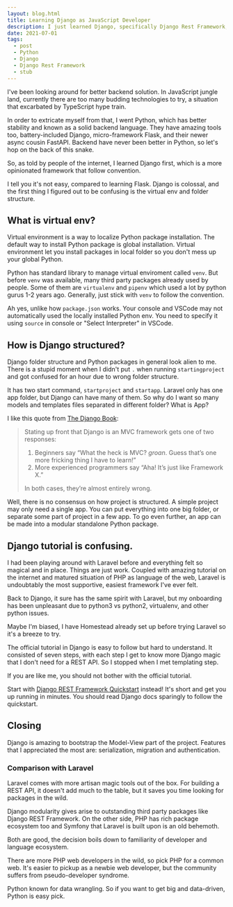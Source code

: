 ```yaml
---
layout: blog.html
title: Learning Django as JavaScript Developer
description: I just learned Django, specifically Django Rest Framework, with minuscle level of Python experience. I also made comparison with Laravel. Here are my 2 cents.
date: 2021-07-01
tags:
  - post
  - Python
  - Django
  - Django Rest Framework
  - stub
---
```


I've been looking around for better backend solution. In JavaScript jungle land, currently there are too many budding technologies to try, a situation that excarbated by TypeScript hype train.

In order to extricate myself from that, I went Python, which has better stability and known as a solid backend language. They have amazing tools too, battery-included Django, micro-framework Flask, and their newer async cousin FastAPI. Backend have never been better in Python, so let's hop on the back of this snake.

So, as told by people of the internet, I learned Django first, which is a more opinionated framework that follow convention.

I tell you it's not easy, compared to learning Flask. Django is colossal, and the first thing I figured out to be confusing is the virtual env and folder structure.

## What is virtual env?

Virtual environment is a way to localize Python package installation. The default way to install Python package is global installation. Virtual environment let you install packages in local folder so you don't mess up your global Python.

Python has standard library to manage virtual enviroment called `venv`. But before `venv` was available, many third party packages already used by people. Some of them are `virtualenv` and `pipenv` which used a lot by python gurus 1-2 years ago. Generally, just stick with `venv` to follow the convention.

Ah yes, unlike how `package.json` works. Your console and VSCode may not automatically used the locally installed Python env. You need to specify it using `source` in console or "Select Interpreter" in VSCode.

## How is Django structured?

Django folder structure and Python packages in general look alien to me. There is a stupid moment when I didn't put `.` when running `startingproject` and got confused for an hour due to wrong folder structure.

It has two start command, `startproject` and `startapp`. Laravel only has one app folder, but Django can have many of them. So why do I want so many models and templates files separated in different folder? What is App?

I like this quote from [The Django Book](https://djangobook.com/mdj2-django-structure/):

> Stating up front that Django is an MVC framework gets one of two responses:
>
> 1. Beginners say “What the heck is MVC? _groan_. Guess that’s one more fricking thing I have to learn!”
> 2. More experienced programmers say “Aha! It’s just like Framework X.”
>
> In both cases, they’re almost entirely wrong.

Well, there is no consensus on how project is structured. A simple project may only need a single app. You can put everything into one big folder, or separate some part of project in a few app. To go even further, an app can be made into a modular standalone Python package.

## Django tutorial is confusing.

I had been playing around with Laravel before and everything felt so magical and in place. Things are just work. Coupled with amazing tutorial on the internet and matured situation of PHP as language of the web, Laravel is undoubtably the most supportive, easiest framework I've ever felt.

Back to Django, it sure has the same spirit with Laravel, but my onboarding has been unpleasant due to python3 vs python2, virtualenv, and other python issues.

Maybe I'm biased, I have Homestead already set up before trying Laravel so it's a breeze to try.

The official tutorial in Django is easy to follow but hard to understand. It consisted of seven steps, with each step I get to know more Django magic that I don't need for a REST API. So I stopped when I met templating step.

If you are like me, you should not bother with the official tutorial.

Start with [Django REST Framework Quickstart](https://www.django-rest-framework.org/tutorial/quickstart/) instead! It's short and get you up running in minutes. You should read Django docs sparingly to follow the quickstart.

## Closing

Django is amazing to bootstrap the Model-View part of the project. Features that I appreciated the most are: serialization, migration and authentication.

### Comparison with Laravel

Laravel comes with more artisan magic tools out of the box. For building a REST API, it doesn't add much to the table, but it saves you time looking for packages in the wild.

Django modularity gives arise to outstanding third party packages like Django REST Framework. On the other side, PHP has rich package ecosystem too and Symfony that Laravel is built upon is an old behemoth.

Both are good, the decision boils down to familiarity of developer and language ecosystem. 

There are more PHP web developers in the wild, so pick PHP for a common web. It's easier to pickup as a newbie web developer, but the community suffers from pseudo-developer syndrome.

Python known for data wrangling. So if you want to get big and data-driven, Python is easy pick.